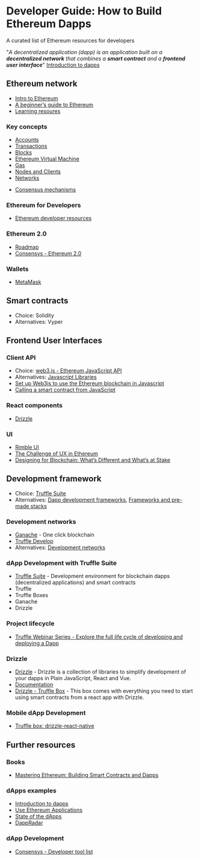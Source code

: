 # Developer Guide: How to Build Ethereum Dapps
A curated list of Ethereum resources for developers

"*A decentralized application (dapp) is an application built on a **decentralized network** that combines a **smart contract** and a **frontend user interface***" [Introduction to dapps](https://ethereum.org/en/developers/docs/dapps/)

## Ethereum network
* [Intro to Ethereum](https://ethereum.org/en/developers/docs/intro-to-ethereum/)
* [A beginner’s guide to Ethereum](https://blog.coinbase.com/a-beginners-guide-to-ethereum-46dd486ceecf)
* [Learning resoures](https://etherscan.io/directory/Learning_Resources)

### Key concepts
* [Accounts](https://ethereum.org/en/developers/docs/accounts/)
* [Transactions](https://ethereum.org/en/developers/docs/transactions/)
* [Blocks](https://ethereum.org/en/developers/docs/blocks/)
* [Ethereum Virtual Machine](https://ethereum.org/en/developers/docs/evm/)
* [Gas](https://ethereum.org/en/developers/docs/gas/)
* [Nodes and Clients](https://ethereum.org/en/developers/docs/nodes-and-clients/)
* [Networks](https://ethereum.org/en/developers/docs/networks/)
+ [Consensus mechanisms](https://ethereum.org/en/developers/docs/consensus-mechanisms/)


### Ethereum for Developers
* [Ethereum developer resources](https://ethereum.org/developers)

### Ethereum 2.0
* [Roadmap](https://ethereum.org/en/eth2/)
* [Consensys - Ethereum 2.0](https://consensys.net/knowledge-base/ethereum-2/)

### Wallets
* [MetaMask](https://metamask.io/)


## Smart contracts
* Choice: Solidity
* Alternatives: Vyper

## Frontend User Interfaces

### Client API 
* Choice: [web3.js - Ethereum JavaScript API](https://web3js.readthedocs.io/en/v1.3.0/)
* Alternatives: [Javascript Libraries](https://ethereum.org/en/developers/docs/apis/javascript/)
* [Set up Web3js to use the Ethereum blockchain in Javascript](https://ethereum.org/en/developers/tutorials/set-up-web3js-to-use-ethereum-in-javascript/)
* [Calling a smart contract from JavaScript ](https://ethereum.org/en/developers/tutorials/calling-a-smart-contract-from-javascript/)

### React components
* [Drizzle](https://www.trufflesuite.com/drizzle)

### UI
* [Rimble UI](https://rimble.consensys.design/)
* [The Challenge of UX in Ethereum](https://medium.com/ecf-review/challenge-of-ux-in-ethereum-122e1a33688d)
* [Designing for Blockchain: What’s Different and What’s at Stake](https://media.consensys.net/designing-for-blockchain-whats-different-and-what-s-at-stake-b867eeade1c9)


## Development framework
* Choice: [Truffle Suite](https://www.trufflesuite.com/)
* Alternatives: [Dapp development frameworks](https://ethereum.org/en/developers/docs/frameworks/), [Frameworks and pre-made stacks](https://ethereum.org/en/developers/local-environment/)

### Development networks
* [Ganache](https://www.trufflesuite.com/docs/ganache/overview) - One click blockchain
* [Truffle Develop](https://www.trufflesuite.com/docs/truffle/getting-started/using-truffle-develop-and-the-console)
* Alternatives: [Development networks](https://ethereum.org/en/developers/docs/development-networks/)

### dApp Development with Truffle Suite
* [Truffle Suite](https://www.trufflesuite.com/) - Development environment for blockchain dapps (decentralized applications) and smart contracts
* Truffle
* Truffle Boxes
* Ganache
* Drizzle

### Project lifecycle
* [Truffle Webinar Series - Explore the full life cycle of developing and deploying a Dapp](https://www.youtube.com/watch?v=90Don4J1JQQ&list=PLVGaL7nFtvpDkyUHxosj_xb4GBnOnRo7z)

### Drizzle
* [Drizzle](https://github.com/trufflesuite/drizzle) - Drizzle is a collection of libraries to simplify development of your dapps in Plain JavaScript, React and Vue.
* [Documentation](https://www.trufflesuite.com/docs/drizzle/overview)
* [Drizzle - Truffle Box](https://www.trufflesuite.com/boxes/drizzle) - This box comes with everything you need to start using smart contracts from a react app with Drizzle. 

### Mobile dApp Development
* [Truffle box: drizzle-react-native](https://www.trufflesuite.com/boxes/drizzle-react-native)


## Further resources

### Books
* [Mastering Ethereum: Building Smart Contracts and Dapps](https://github.com/ethereumbook/ethereumbook)

### dApps examples
* [Introduction to dapps](https://ethereum.org/en/developers/docs/dapps/)
* [Use Ethereum Applications](https://ethereum.org/en/dapps/)
* [State of the dApps](https://www.stateofthedapps.com/)
* [DappRadar](https://dappradar.com/)

### dApp Development
* [Consensys - Developer tool list](https://github.com/ConsenSys/ethereum-developer-tools-list)

